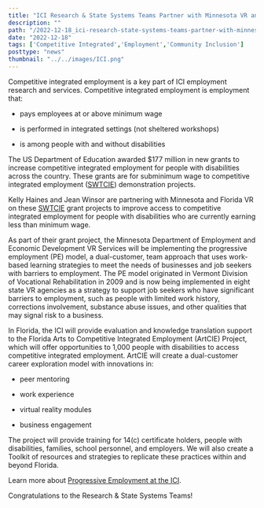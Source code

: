 ```yaml
---
title: "ICI Research & State Systems Teams Partner with Minnesota VR and Florida VR on Two New Competitive Integrated Employment Projects"
description: ""
path: "/2022-12-18_ici-research-state-systems-teams-partner-with-minnesota-vr-and-florida-vr.md"
date: "2022-12-18"
tags: ['Competitive Integrated','Employment','Community Inclusion']
posttype: "news"
thumbnail: "../../images/ICI.png"
---
```


Competitive integrated employment is a key part of ICI employment research and services. Competitive integrated employment is employment that:

- pays employees at or above minimum wage

- is performed in integrated settings (not sheltered workshops)

- is among people with and without disabilities

The US Department of Education awarded $177 million in new grants to increase competitive integrated employment for people with disabilities across the country. These grants are for subminimum wage to competitive integrated employment ([SWTCIE](https://rsa.ed.gov/index.php/about/programs/disability-innovation-fund-subminimum-wage-to-competitive-integrated-employment)) demonstration projects.

Kelly Haines and Jean Winsor are partnering with Minnesota and Florida VR on these [SWTCIE](https://rsa.ed.gov/index.php/about/programs/disability-innovation-fund-subminimum-wage-to-competitive-integrated-employment) grant projects to improve access to competitive integrated employment for people with disabilities who are currently earning less than minimum wage.

As part of their grant project, the Minnesota Department of Employment and Economic Development VR Services will be implementing the progressive employment (PE) model, a dual-customer, team approach that uses work-based learning strategies to meet the needs of businesses and job seekers with barriers to employment. The PE model originated in Vermont Division of Vocational Rehabilitation in 2009 and is now being implemented in eight state VR agencies as a strategy to support job seekers who have significant barriers to employment, such as people with limited work history, corrections involvement, substance abuse issues, and other qualities that may signal risk to a business.

In Florida, the ICI will provide evaluation and knowledge translation support to the Florida Arts to Competitive Integrated Employment (ArtCIE) Project, which will offer opportunities to 1,000 people with disabilities to access competitive integrated employment. ArtCIE will create a dual-customer career exploration model with innovations in:

- peer mentoring

- work experience

- virtual reality modules

- business engagement

The project will provide training for 14(c) certificate holders, people with disabilities, families, school personnel, and employers. We will also create a Toolkit of resources and strategies to replicate these practices within and beyond Florida.

Learn more about [Progressive Employment at the ICI](https://www.explorevr.org/progressive-employment).

Congratulations to the Research & State Systems Teams!
